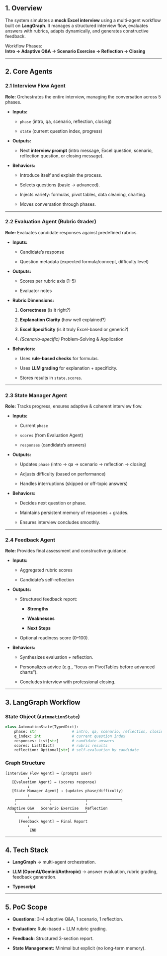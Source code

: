 ## 1. Overview

The system simulates a **mock Excel interview** using a multi-agent workflow built on **LangGraph**. It manages a structured interview flow, evaluates answers with rubrics, adapts dynamically, and generates constructive feedback.

Workflow Phases:  
**Intro → Adaptive Q&A → Scenario Exercise → Reflection → Closing**

---

## 2. Core Agents

### 2.1 Interview Flow Agent

**Role:** Orchestrates the entire interview, managing the conversation across 5 phases.

- **Inputs:**
    
    - `phase` (intro, qa, scenario, reflection, closing)
        
    - `state` (current question index, progress)
        
- **Outputs:**
    
    - Next **interview prompt** (intro message, Excel question, scenario, reflection question, or closing message).
        
- **Behaviors:**
    
    - Introduce itself and explain the process.
        
    - Selects questions (basic → advanced).
        
    - Injects variety: formulas, pivot tables, data cleaning, charting.
        
    - Moves conversation through phases.
        

---

### 2.2 Evaluation Agent (Rubric Grader)

**Role:** Evaluates candidate responses against predefined rubrics.

- **Inputs:**
    
    - Candidate’s response
        
    - Question metadata (expected formula/concept, difficulty level)
        
- **Outputs:**
    
    - Scores per rubric axis (1–5)
        
    - Evaluator notes
        
- **Rubric Dimensions:**
    
    1. **Correctness** (is it right?)
        
    2. **Explanation Clarity** (how well explained?)
        
    3. **Excel Specificity** (is it truly Excel-based or generic?)
        
    4. _(Scenario-specific)_ Problem-Solving & Application
        
- **Behaviors:**
    
    - Uses **rule-based checks** for formulas.
        
    - Uses **LLM grading** for explanation + specificity.
        
    - Stores results in `state.scores`.
        

---

### 2.3 State Manager Agent

**Role:** Tracks progress, ensures adaptive & coherent interview flow.

- **Inputs:**
    
    - Current `phase`
        
    - `scores` (from Evaluation Agent)
        
    - `responses` (candidate’s answers)
        
- **Outputs:**
    
    - Updates `phase` (intro → qa → scenario → reflection → closing)
        
    - Adjusts difficulty (based on performance)
        
    - Handles interruptions (skipped or off-topic answers)
        
- **Behaviors:**
    
    - Decides next question or phase.
        
    - Maintains persistent memory of responses + grades.
        
    - Ensures interview concludes smoothly.
        

---

### 2.4 Feedback Agent

**Role:** Provides final assessment and constructive guidance.

- **Inputs:**
    
    - Aggregated rubric scores
        
    - Candidate’s self-reflection
        
- **Outputs:**
    
    - Structured feedback report:
        
        - **Strengths**
            
        - **Weaknesses**
            
        - **Next Steps**
            
    - Optional readiness score (0–100).
        
- **Behaviors:**
    
    - Synthesizes evaluation + reflection.
        
    - Personalizes advice (e.g., “focus on PivotTables before advanced charts”).
        
    - Concludes interview with professional closing.
        

---

## 3. LangGraph Workflow

### State Object (`AutomationState`)

```python
class AutomationState(TypedDict):
    phase: str                # intro, qa, scenario, reflection, closing
    q_index: int              # current question index
    responses: List[str]      # candidate answers
    scores: List[Dict]        # rubric results
    reflection: Optional[str] # self-evaluation by candidate
```

### Graph Structure

```
[Interview Flow Agent] → (prompts user)
          ↓
   [Evaluation Agent] → (scores response)
          ↓
   [State Manager Agent] → (updates phase/difficulty)
          ↓
    ┌───────────────┬───────────────┬───────────────┐
    ↓               ↓               ↓
 Adaptive Q&A   Scenario Exercise   Reflection
    └───────────────────────────────┘
          ↓
      [Feedback Agent] → Final Report
          ↓
           END
```

---

## 4. Tech Stack

- **LangGraph** → multi-agent orchestration.
    
- **LLM (OpenAI/Gemini/Anthropic)** → answer evaluation, rubric grading, feedback generation.

- **Typescript**

---

## 5. PoC Scope

- **Questions:** 3–4 adaptive Q&A, 1 scenario, 1 reflection.
    
- **Evaluation:** Rule-based + LLM rubric grading.
    
- **Feedback:** Structured 3-section report.
    
- **State Management:** Minimal but explicit (no long-term memory).
    
